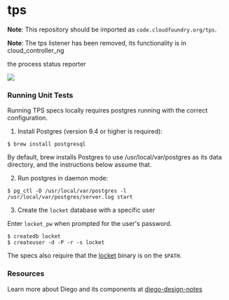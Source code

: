 tps
===

**Note**: This repository should be imported as `code.cloudfoundry.org/tps`.

**Note**: The tps listener has been removed, its functionality is in cloud_controller_ng


the process status reporter

![](http://i.imgur.com/G0MB1s4.png)

### Running Unit Tests

Running TPS specs locally requires postgres running with the correct configuration.

1. Install Postgres (version 9.4 or higher is required):

```
$ brew install postgresql
```

By default, brew installs Postgres to use /usr/local/var/postgres as its data directory, and the instructions below assume that.

2. Run postgres in daemon mode:

```
$ pg_ctl -D /usr/local/var/postgres -l /usr/local/var/postgres/server.log start
```

3. Create the `locket` database with a specific user

Enter `locket_pw` when prompted for the user's password.
```
$ createdb locket
$ createuser -d -P -r -s locket
```

The specs also require that the [locket](https://github.com/cloudfoundry/locket) binary is on the `$PATH`.

### Resources

Learn more about Diego and its components at [diego-design-notes](https://github.com/cloudfoundry-incubator/diego-design-notes)
